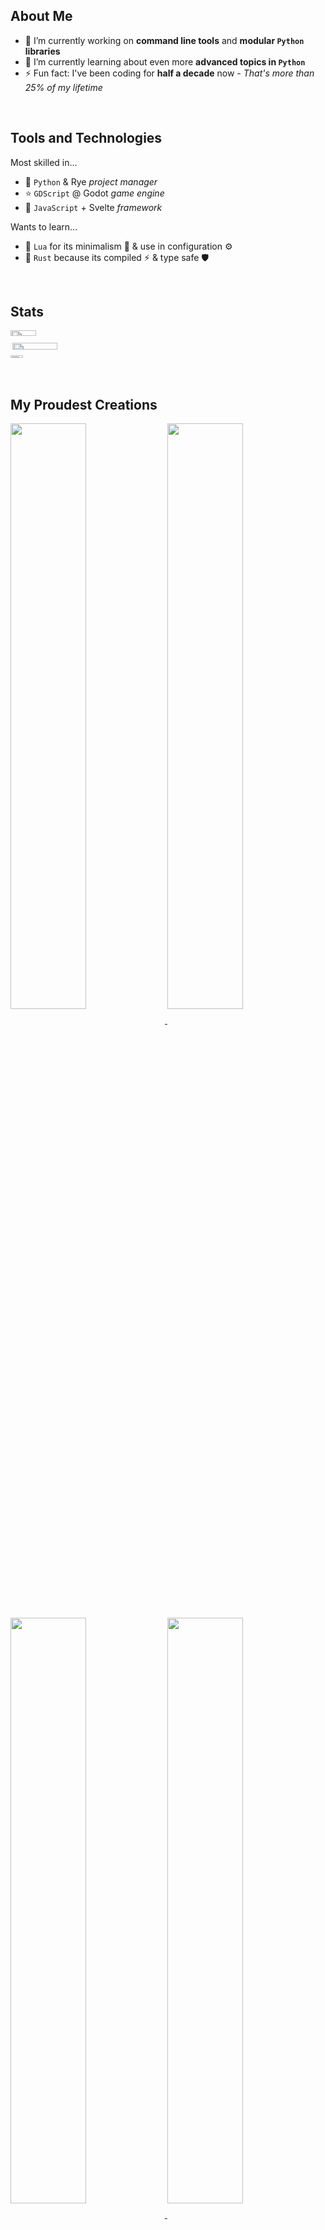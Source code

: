 ## About Me

- 🔭 I’m currently working on **command line tools** and **modular `Python` libraries**
- 🌱 I’m currently learning about even more **advanced topics in `Python`**
- ⚡ Fun fact: I've been coding for **half a decade** now - _That's more than 25% of my lifetime_

<br>

## Tools and Technologies
Most skilled in...
- 💎 `Python` & Rye _project manager_
- ⭐ `GDScript` @ Godot _game engine_
- 🌹 `JavaScript` + Svelte _framework_

Wants to learn...
- 🌙 `Lua`
  for its minimalism 🍃
  & use in configuration ⚙️
- 🦀 `Rust`
  because its compiled ⚡
  & type safe 🛡️

<br>

## Stats
<div style="display: flex; width: 100%;">
  <div style="width: 49%; display: flex; flex-direction: column;">
    <img align="top" width="40.5%"
      src="https://github-readme-stats.vercel.app/api?username=Havsalt&theme=vue-dark&hide=prs,issues,contribs&show_icons=true&hide_rank=True" />
    <img align="right" width="54%"
      src="https://github-readme-stats.vercel.app/api/top-langs/?username=Havsalt&theme=vue-dark&size_weight=0.5&count_weight=0.5&langs_count=3" />
  <div style="width: 49%;">
    <img align="top" width="40.5%"
      src="https://github-readme-stats.vercel.app/api?username=Havsalt&theme=vue-dark&hide=stars,commits,prs,issues,contribs&hide_title=true" />
  </div>
  </div>
</div>

<br>

## My Proudest Creations
<a href="https://github.com/Havsalt/here">
  <img align="center" width="49%" src="https://github-readme-stats.vercel.app/api/pin/?username=Havsalt&repo=here&theme=vue-dark" />
</a>

<a href="https://github.com/Havsalt/charz">
  <img align="center" width="49%" src="https://github-readme-stats.vercel.app/api/pin/?username=Havsalt&repo=charz&theme=vue-dark" />
</a>

<a href="https://github.com/Havsalt/actus">
  <img align="center" width="49%" src="https://github-readme-stats.vercel.app/api/pin/?username=Havsalt&repo=actus&theme=vue-dark" />
</a>

<a href="https://github.com/Havsalt/colex">
  <img align="center" width="49%" src="https://github-readme-stats.vercel.app/api/pin/?username=Havsalt&repo=colex&theme=vue-dark" />
</a>

<a href="https://github.com/Havsalt/Command-Line-Expanded">
  <img align="center" width="49%" src="https://github-readme-stats.vercel.app/api/pin/?username=Havsalt&repo=Command-Line-Expanded&theme=vue-dark" />
</a>

<a href="https://github.com/Havsalt/Fabricate">
  <img align="center" width="49%" src="https://github-readme-stats.vercel.app/api/pin/?username=Havsalt&repo=Fabricate&theme=vue-dark" />
</a>
